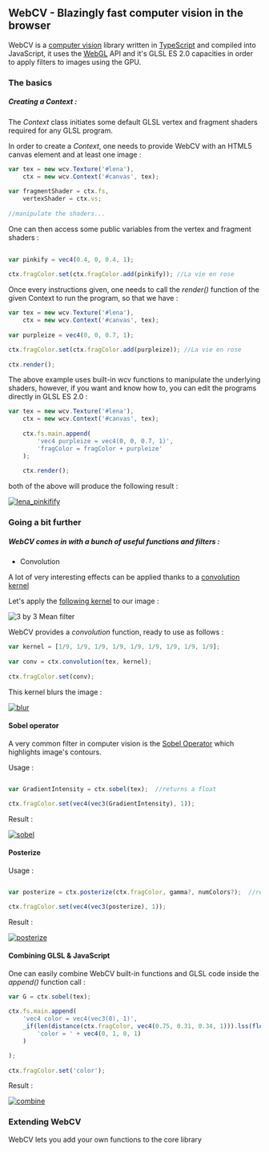 ## WebCV - Blazingly fast computer vision in the browser

WebCV is a [computer vision](https://en.wikipedia.org/wiki/Computer_vision) library written in [TypeScript](http://www.typescriptlang.org/)
and compiled into JavaScript, it uses the [WebGL](https://developer.mozilla.org/en/docs/Web/API/WebGL_API) API and it's GLSL ES 2.0 capacities
in order to apply filters to images using the GPU.

### The basics

##### Creating a *Context* :
The *Context* class initiates some default GLSL vertex and fragment shaders required for any GLSL program.

In order to create a *Context*, one needs to provide WebCV with an HTML5 canvas element and at least one image :

```javascript
var tex = new wcv.Texture('#lena'),
	ctx = new wcv.Context('#canvas', tex);
	
var fragmentShader = ctx.fs,
	vertexShader = ctx.vs;
		
//manipulate the shaders...
```
	
One can then access some public variables from the vertex and fragment shaders :

```javascript
	
var pinkify = vec4(0.4, 0, 0.4, 1);
	
ctx.fragColor.set(ctx.fragColor.add(pinkify)); //La vie en rose
```

Once every instructions given, one needs to call the *render()* function of the given Context to run the program, so that we have :

```javascript
var tex = new wcv.Texture('#lena'),
	ctx = new wcv.Context('#canvas', tex);
	
var purpleize = vec4(0, 0, 0.7, 1);

ctx.fragColor.set(ctx.fragColor.add(purpleize)); //La vie en rose
	
ctx.render();	
```
	
The above example uses built-in wcv functions to manipulate the underlying shaders, however, if you want and know how to, you can 
edit the programs directly in GLSL ES 2.0 :

```javascript
var tex = new wcv.Texture('#lena'),
	ctx = new wcv.Context('#canvas', tex);
	
	ctx.fs.main.append(
		'vec4 purpleize = vec4(0, 0, 0.7, 1)',
		'fragColor = fragColor + purpleize'
	);
	
	ctx.render();
```
	
both of the above will produce the following result :

[![lena_pinkifify](demo/images/purpleize.png)](https://jsfiddle.net/nathsou/b03391kz/5/)
	
### Going a bit further

##### WebCV comes in with a bunch of useful functions and filters :

- Convolution

A lot of very interesting effects can be applied thanks to a [convolution kernel](https://en.wikipedia.org/wiki/Kernel_(image_processing))

Let's apply the [following kernel](http://homepages.inf.ed.ac.uk/rbf/HIPR2/mean.htm) to our image :

![3 by 3 Mean filter](demo/images/kernel_1.png)

WebCV provides a *convolution* function, ready to use as follows :

```javascript
var kernel = [1/9, 1/9, 1/9, 1/9, 1/9, 1/9, 1/9, 1/9, 1/9];
	
var conv = ctx.convolution(tex, kernel);
	
ctx.fragColor.set(conv);
```

This kernel blurs the image : 

[![blur](demo/images/blur.png)](https://jsfiddle.net/nathsou/b03391kz/1/)

#### Sobel operator

A very common filter in computer vision is the [Sobel Operator](https://en.wikipedia.org/wiki/Sobel_operator) which 
highlights image's contours.

Usage : 

```javascript

var GradientIntensity = ctx.sobel(tex);  //returns a float

ctx.fragColor.set(vec4(vec3(GradientIntensity), 1));
```

Result : 

[![sobel](demo/images/sobel.png)](https://jsfiddle.net/nathsou/b03391kz/4/)

#### Posterize

Usage : 

```javascript

var posterize = ctx.posterize(ctx.fragColor, gamma?, numColors?);  //returns a vec4

ctx.fragColor.set(vec4(vec3(posterize), 1));
```

Result : 

[![posterize](demo/images/posterize.png)](https://jsfiddle.net/nathsou/b03391kz/2/)

#### Combining GLSL & JavaScript

One can easily combine WebCV built-in functions and GLSL code inside the *append()* function call :

```javascript
var G = ctx.sobel(tex);
	
ctx.fs.main.append(
	'vec4 color = vec4(vec3(0), 1)',
	_if(len(distance(ctx.fragColor, vec4(0.75, 0.31, 0.34, 1))).lss(float(0.15)),
		'color = ' + vec4(0, 1, 0, 1)
	)

);
	
ctx.fragColor.set('color');
```

Result :

[![combine](demo/images/combine.png)](https://jsfiddle.net/nathsou/b03391kz/3/)

### Extending WebCV

WebCV lets you add your own functions to the core library